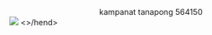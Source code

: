 <html>
<head>
<body>
<center>kampanat tanapong 564150</center>
<a href="http://www.mx7.com/view2/A4YpcggxzMzy8bQq" target="_blank"><img border="0" src="http://www.mx7.com/i/190/vzIZPt.jpg" /></a>
</body>
<>/hend>
</html>
